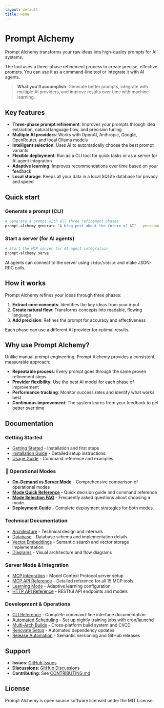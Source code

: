 ```yaml
---
layout: default
title: Home
---
```


# Prompt Alchemy

Prompt Alchemy transforms your raw ideas into high-quality prompts for AI systems. 

The tool uses a three-phase refinement process to create precise, effective prompts. You can use it as a command-line tool or integrate it with AI agents.

> **What you'll accomplish**: Generate better prompts, integrate with multiple AI providers, and improve results over time with machine learning.

## Key features

- **Three-phase prompt refinement**: Improves your prompts through idea extraction, natural language flow, and precision tuning
- **Multiple AI providers**: Works with OpenAI, Anthropic, Google, OpenRouter, and local Ollama models
- **Intelligent selection**: Uses AI to automatically choose the best prompt variants
- **Flexible deployment**: Run as a CLI tool for quick tasks or as a server for AI agent integration
- **Adaptive learning**: Improves recommendations over time based on your feedback
- **Local storage**: Keeps all your data in a local SQLite database for privacy and speed

## Quick start

### Generate a prompt (CLI)

```bash
# Generate a prompt with all three refinement phases
prompt-alchemy generate "A blog post about the future of AI" --persona=writing
```

### Start a server (for AI agents)

```bash
# Start the MCP server for AI agent integration
prompt-alchemy serve
```

AI agents can connect to the server using `stdin`/`stdout` and make JSON-RPC calls.

## How it works

Prompt Alchemy refines your ideas through three phases:

1. **Extract core concepts**: Identifies the key ideas from your input
2. **Create natural flow**: Transforms concepts into readable, flowing language  
3. **Add precision**: Refines the prompt for accuracy and effectiveness

Each phase can use a different AI provider for optimal results.

## Why use Prompt Alchemy?

Unlike manual prompt engineering, Prompt Alchemy provides a consistent, measurable approach:

- **Repeatable process**: Every prompt goes through the same proven refinement steps
- **Provider flexibility**: Use the best AI model for each phase of improvement  
- **Performance tracking**: Monitor success rates and identify what works best
- **Continuous improvement**: The system learns from your feedback to get better over time

## Documentation

### Getting Started
- [Getting Started](./getting-started) - Installation and first steps
- [Installation Guide](./installation) - Detailed setup instructions
- [Usage Guide](./usage) - Command reference and examples

### 🔄 Operational Modes
- **[On-Demand vs Server Mode](./on-demand-vs-server-mode)** - Comprehensive comparison of operational modes
- **[Mode Quick Reference](./mode-quick-reference)** - Quick decision guide and command reference
- **[Mode Selection FAQ](./mode-faq)** - Frequently asked questions about choosing a mode.
- **[Deployment Guide](./deployment-guide)** - Complete deployment strategies for both modes.

### Technical Documentation
- [Architecture](./architecture) - Technical design and internals
- [Database](./database) - Database schema and implementation details
- [Vector Embeddings](./vector-embeddings) - Semantic search and vector storage implementation
- [Diagrams](./diagrams) - Visual architecture and flow diagrams

### Server Mode & Integration
- [MCP Integration](./mcp-integration) - Model Context Protocol server setup
- [MCP API Reference](./mcp-api-reference) - Detailed reference for all 15 MCP tools.
- [Learning Mode](./learning-mode) - Adaptive learning configuration
- [HTTP API Reference](./http-api-reference) - RESTful API endpoints and models

### Development & Operations
- [CLI Reference](./cli-reference) - Complete command-line interface documentation
- [Automated Scheduling](./scheduling) - Set up nightly training jobs with cron/launchd
- [Multi-Arch Builds](./multi-arch-builds) - Cross-platform build system and CI/CD
- [Renovate Setup](./renovate-setup) - Automated dependency updates
- [Release Automation](./release-automation) - Semantic versioning and GitHub releases

## Support

- **Issues**: [GitHub Issues](https://github.com/jonwraymond/prompt-alchemy/issues)
- **Discussions**: [GitHub Discussions](https://github.com/jonwraymond/prompt-alchemy/discussions)
- **Contributing**: See [CONTRIBUTING.md](https://github.com/jonwraymond/prompt-alchemy/blob/main/CONTRIBUTING.md)

## License

Prompt Alchemy is open source software licensed under the MIT License.